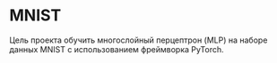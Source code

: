 # MNIST
Цель проекта обучить многослойный перцептрон (MLP) на наборе данных MNIST с использованием фреймворка PyTorch.
